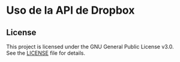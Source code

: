 # Uso de la API de Dropbox

## License
This project is licensed under the GNU General Public License v3.0.  
See the [LICENSE](./LICENSE.txt) file for details.
